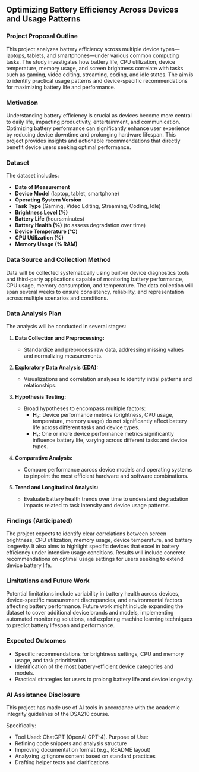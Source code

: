 ## Optimizing Battery Efficiency Across Devices and Usage Patterns

### Project Proposal Outline
This project analyzes battery efficiency across multiple device types—laptops, tablets, and smartphones—under various common computing tasks. The study investigates how battery life, CPU utilization, device temperature, memory usage, and screen brightness correlate with tasks such as gaming, video editing, streaming, coding, and idle states. The aim is to identify practical usage patterns and device-specific recommendations for maximizing battery life and performance.

### Motivation
Understanding battery efficiency is crucial as devices become more central to daily life, impacting productivity, entertainment, and communication. Optimizing battery performance can significantly enhance user experience by reducing device downtime and prolonging hardware lifespan. This project provides insights and actionable recommendations that directly benefit device users seeking optimal performance.

### Dataset
The dataset includes:
- **Date of Measurement**
- **Device Model** (laptop, tablet, smartphone)
- **Operating System Version**
- **Task Type** (Gaming, Video Editing, Streaming, Coding, Idle)
- **Brightness Level (%)**
- **Battery Life** (hours:minutes)
- **Battery Health (%)** (to assess degradation over time)
- **Device Temperature (°C)**
- **CPU Utilization (%)**
- **Memory Usage (% RAM)**

### Data Source and Collection Method
Data will be collected systematically using built-in device diagnostics tools and third-party applications capable of monitoring battery performance, CPU usage, memory consumption, and temperature. The data collection will span several weeks to ensure consistency, reliability, and representation across multiple scenarios and conditions.

### Data Analysis Plan
The analysis will be conducted in several stages:

1. **Data Collection and Preprocessing:**
   - Standardize and preprocess raw data, addressing missing values and normalizing measurements.

2. **Exploratory Data Analysis (EDA):**
   - Visualizations and correlation analyses to identify initial patterns and relationships.

3. **Hypothesis Testing:**
   - Broad hypotheses to encompass multiple factors:
     - **H₀:** Device performance metrics (brightness, CPU usage, temperature, memory usage) do not significantly affect battery life across different tasks and device types.
     - **H₁:** One or more device performance metrics significantly influence battery life, varying across different tasks and device types.

4. **Comparative Analysis:**
   - Compare performance across device models and operating systems to pinpoint the most efficient hardware and software combinations.

5. **Trend and Longitudinal Analysis:**
   - Evaluate battery health trends over time to understand degradation impacts related to task intensity and device usage patterns.

### Findings (Anticipated)
The project expects to identify clear correlations between screen brightness, CPU utilization, memory usage, device temperature, and battery longevity. It also aims to highlight specific devices that excel in battery efficiency under intensive usage conditions. Results will include concrete recommendations on optimal usage settings for users seeking to extend device battery life.

### Limitations and Future Work
Potential limitations include variability in battery health across devices, device-specific measurement discrepancies, and environmental factors affecting battery performance. Future work might include expanding the dataset to cover additional device brands and models, implementing automated monitoring solutions, and exploring machine learning techniques to predict battery lifespan and performance.

### Expected Outcomes
- Specific recommendations for brightness settings, CPU and memory usage, and task prioritization.
- Identification of the most battery-efficient device categories and models.
- Practical strategies for users to prolong battery life and device longevity.

### AI Assistance Disclosure
This project has made use of AI tools in accordance with the academic integrity guidelines of the DSA210 course. 

Specifically:
- Tool Used: ChatGPT (OpenAI GPT-4).
Purpose of Use:
- Refining code snippets and analysis structure
- Improving documentation format (e.g., README layout)
- Analyzing .gitignore content based on standard practices
- Drafting helper texts and clarifications



